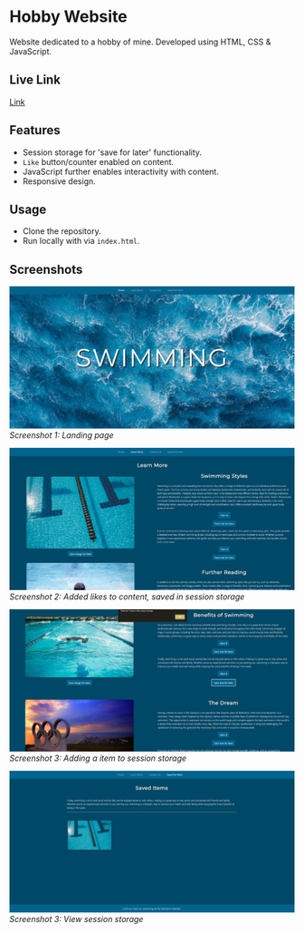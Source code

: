 # Hobby Website

Website dedicated to a hobby of mine. Developed using HTML, CSS & JavaScript.

## Live Link
[Link](https://65d1b84628293d285acb904f--voluble-piroshki-c475fd.netlify.app)

## Features

- Session storage for 'save for later' functionality.
- `Like` button/counter enabled on content.
- JavaScript further enables interactivity with content.
- Responsive design.

## Usage

- Clone the repository.
- Run locally with via `index.html`.

## Screenshots

![Screenshot 1](screenshots/landing.png)
*Screenshot 1: Landing page*

![Screenshot 2](screenshots/add-likes.png)
*Screenshot 2: Added likes to content, saved in session storage*

![Screenshot 3](screenshots/add-session-item.png)
*Screenshot 3: Adding a item to session storage*

![Screenshot 3](screenshots/session-storage-saved.png)
*Screenshot 3: View session storage*

